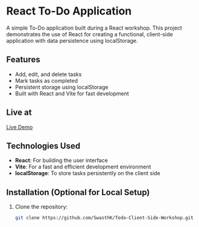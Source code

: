# React To-Do Application

A simple To-Do application built during a React workshop. This project demonstrates the use of React for creating a functional, client-side application with data persistence using localStorage.

## Features

- Add, edit, and delete tasks
- Mark tasks as completed
- Persistent storage using localStorage
- Built with React and Vite for fast development

## Live at

[Live Demo](todo-workshop.vercel.app)

## Technologies Used

- **React**: For building the user interface
- **Vite**: For a fast and efficient development environment
- **localStorage**: To store tasks persistently on the client side

## Installation (Optional for Local Setup)

1. Clone the repository:
   ```bash
   git clone https://github.com/SwasthK/Todo-Client-Side-Workshop.git
